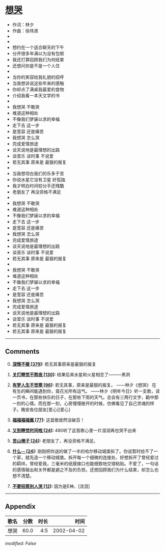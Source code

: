 # [想哭](https://music.163.com/song?id=67063)

* 作词：林夕
* 作曲：徐伟贤
*
*
* 想约在一个适合聊天的下午
* 分开很多年满以为没有包袱
* 我还打算回顾我们为何结束
* 还想问你是不是一个人住
* 
* 当你的笑容给我礼貌的招呼
* 当我想诉说这些年来的感触
* 你却点了满桌我最爱的食物
* 介绍我看一本天文学的书
* 
* 我想哭 不敢哭
* 难道这种相处
* 不像我们梦寐以求的幸福
* 走下去 这一步
* 是宽容 还是痛苦
* 我想哭 怎么哭
* 完成爱情旅途
* 谈天说地是最理想的出路
* 谈音乐 谈时事 不说爱
* 若无其事 原来是 最狠的报复
* 
* 当我想坦白我们的乐多于苦
* 你说水星它没有卫星 好孤独
* 我才明白时间较分手还残酷
* 老朋友了 再没资格不满足
* 
* 我想哭 不敢哭
* 难道这种相处
* 不像我们梦寐以求的幸福
* 走下去 这一步
* 是宽容 还是痛苦
* 我想哭 怎么哭
* 完成爱情旅途
* 谈天说地是最理想的出路
* 谈音乐 谈时事 不说爱
* 若无其事 原来是 最狠的报复
* 
* 我想哭 不敢哭
* 难道这种相处
* 不像我们梦寐以求的幸福
* 走下去 这一步
* 是宽容 还是痛苦
* 我想哭 怎么哭
* 完成爱情旅途
* 谈天说地是最理想的出路
* 谈音乐 谈时事 不说爱
* 若无其事 原来是 最狠的报复
* 若无其事 原来是 最狠的报复


---

## Comments
0. **[深情不瘦 \[379\]](https://music.163.com/#/user/home?id=35127467):** 若无其事原来是最狠的报复

1. **[关灯睡觉不熬夜 \[130\]](https://music.163.com/#/user/home?id=68314140):** 结果后来水星和火星相恋了———黑洞

2. **[有梦人生不觉寒 \[96\]](https://music.163.com/#/user/home?id=39256799):** 若无其事，原来是最狠的报复。 ——林夕《想哭》 在有生的瞬间能遇到你，竟花光所有运气。 ——林夕《明年今日》听一支歌，读一页书，在那些快乐的日子，在那些下雨的天气。总会有三两行文字，戳中那一刻的心情。而在那一刻，心房慢慢敞开的时候，仿佛看见了自己灵魂的样子。晚安各位朋友[爱心][爱心]

3. **[福福福福酱 \[77\]](https://music.163.com/#/user/home?id=49343940):** 这首歌居然没破百！

4. **[又到睡觉时间啦 \[24\]](https://music.163.com/#/user/home?id=318348869):** 480听了这首歌心里一片湿润再也哭不出来

5. **[苦山楂孑 \[24\]](https://music.163.com/#/user/home?id=337738238):** 老朋友了，再没资格不满足。

6. **[什么-- \[24\]](https://music.163.com/#/user/home?id=52745920):** 刚刚把你送的做了一半的哈尔移动城堡拆了。你说暂时给不了一个家，就先造一个移动城堡。拆开每一个细微的连接处，好想拆开了曾经爱过的羁绊。曾经爱我，三毫米的纸膜接口也能细致地交错粘贴。不爱了，一句话的感情输出和关怀都是避之不及的负担。还想回顾我们为什么结束，却怎么也想不清楚。

7. **[不要招惹别人哭 \[12\]](https://music.163.com/#/user/home?id=392999976):** 因为是E神，[流泪]



---

## Appendix

|歌名|分数|时长|时间|
|:---|:---:|---:|---:|
|想哭|60.0|4:5|2002-04-02

*modified: False*